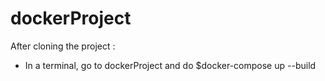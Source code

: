 # dockerProject

After cloning the project :
- In a terminal, go to dockerProject and do 
$docker-compose up --build
